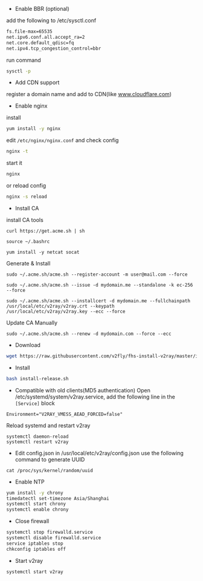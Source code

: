 - Enable BBR (optional)

add the following to /etc/sysctl.conf

```bash
fs.file-max=65535
net.ipv6.conf.all.accept_ra=2
net.core.default_qdisc=fq
net.ipv4.tcp_congestion_control=bbr
```
run command
```bash
sysctl -p
```

- Add CDN support

register a domain name and add to CDN(like www.cloudflare.com)

- Enable nginx

install
```bash
yum install -y nginx
```

edit `/etc/nginx/nginx.conf` and check config
```bash
nginx -t
```

start it
```bash
nginx
```
or reload config
```bash
nginx -s reload
```

- Install CA

install CA tools
```
curl https://get.acme.sh | sh

source ~/.bashrc

yum install -y netcat socat

```

Generate & Install
```
sudo ~/.acme.sh/acme.sh --register-account -m user@mail.com --force

sudo ~/.acme.sh/acme.sh --issue -d mydomain.me --standalone -k ec-256 --force

sudo ~/.acme.sh/acme.sh --installcert -d mydomain.me --fullchainpath /usr/local/etc/v2ray/v2ray.crt --keypath /usr/local/etc/v2ray/v2ray.key --ecc --force

```

Update CA Manually
```
sudo ~/.acme.sh/acme.sh --renew -d mydomain.com --force --ecc
```

- Download
```bash
wget https://raw.githubusercontent.com/v2fly/fhs-install-v2ray/master/install-release.sh
```

- Install
```bash
bash install-release.sh
```

- Compatible with old clients(MD5 authentication)
Open /etc/systemd/system/v2ray.service, add the following line in the `[Service]` block

```
Environment="V2RAY_VMESS_AEAD_FORCED=false"
```

Reload systemd and restart v2ray

```
systemctl daemon-reload
systemctl restart v2ray
```

- Edit config.json in /usr/local/etc/v2ray/config.json
use the following command to generate UUID
```
cat /proc/sys/kernel/random/uuid
```

- Enable NTP
```bash
yum install -y chrony
timedatectl set-timezone Asia/Shanghai
systemctl start chrony
systemctl enable chrony
```

- Close firewall
```bash
systemctl stop firewalld.service
systemctl disable firewalld.service
service iptables stop
chkconfig iptables off
```

- Start v2ray
```bash
systemctl start v2ray
```
